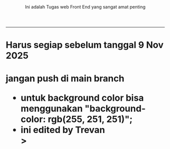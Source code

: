 <header>Ini adalah Tugas web Front End yang sangat amat penting</header>
<hr>
<h1>Harus segiap sebelum tanggal 9 Nov 2025<h1>
jangan push di main branch
<ul>
    <li>untuk background color bisa menggunakan "background-color: rgb(255, 251, 251)";</li>
    <li>ini edited by Trevan</li>>
</ul>
